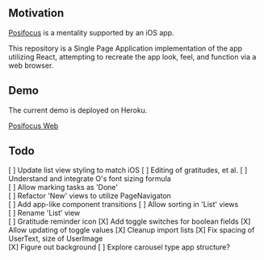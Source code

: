 ## Motivation
[Posifocus](https://posifocus.com/) is a mentality supported by an iOS app.

This repository is a Single Page Application implementation of the app utilizing React, attempting to recreate the app look, feel, and function via a web browser.

## Demo  

The current demo is deployed on Heroku.

[Posifocus Web](http://posifocus.herokuapp.com)

## Todo
[ ] Update list view styling to match iOS
[ ] Editing of gratitudes, et al.
[ ] Understand and integrate O's font sizing formula  
[ ] Allow marking tasks as 'Done'  
[ ] Refactor 'New' views to utilize PageNavigaton  
[ ] Add app-like component transitions
[ ] Allow sorting in 'List' views  
[ ] Rename 'List' view   
[ ] Gratitude reminder icon
[X] Add toggle switches for boolean fields
[X] Allow updating of toggle values
[X] Cleanup import lists
[X] Fix spacing of UserText, size of UserImage  
[X] Figure out background
[ ] Explore carousel type app structure?

